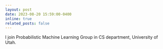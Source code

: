 ```yaml
---
layout: post
date: 2023-08-20 15:59:00-0400
inline: true
related_posts: false
---
```


I join Probabilistic Machine Learning Group in CS department, University of Utah.
